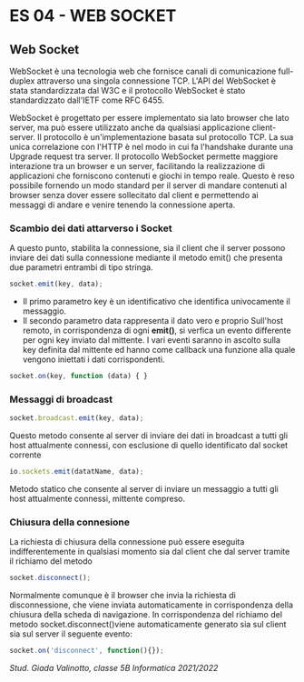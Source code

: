 # ES 04 - WEB SOCKET

## Web Socket
WebSocket è una tecnologia web che fornisce canali di comunicazione full-duplex attraverso una singola connessione TCP. L'API del WebSocket è stata standardizzata dal W3C e il protocollo WebSocket è stato standardizzato dall'IETF come RFC 6455.

WebSocket è progettato per essere implementato sia lato browser che lato server, ma può essere utilizzato anche da qualsiasi applicazione client-server. Il protocollo è un'implementazione basata sul protocollo TCP. La sua unica correlazione con l'HTTP è nel modo in cui fa l'handshake durante una Upgrade request tra server. Il protocollo WebSocket permette maggiore interazione tra un browser e un server, facilitando la realizzazione di applicazioni che forniscono contenuti e giochi in tempo reale. Questo è reso possibile fornendo un modo standard per il server di mandare contenuti al browser senza dover essere sollecitato dal client e permettendo ai messaggi di andare e venire tenendo la connessione aperta.

### Scambio dei dati attarverso i Socket
A questo punto, stabilita la connessione, sia il client che il server possono inviare dei dati sulla connessione
mediante il metodo emit() che presenta due parametri entrambi di tipo stringa.
```javascript
socket.emit(key, data);
```
- Il primo parametro key è un identificativo che identifica univocamente il messaggio.
- Il secondo parametro data rappresenta il dato vero e proprio
Sull'host remoto, in corrispondenza di ogni **emit()**, si verfica un evento differente per ogni key inviato dal
mittente. I vari eventi saranno in ascolto sulla key definita dal mittente ed hanno come callback una
funzione alla quale vengono iniettati i dati corrispondenti.
```javascript
socket.on(key, function (data) { }
```
### Messaggi di broadcast
```javascript
socket.broadcast.emit(key, data);
```
Questo metodo consente al server di inviare dei dati in
broadcast a tutti gli host attualmente connessi, con esclusione di quello identificato dal socket corrente
```javascript
io.sockets.emit(datatName, data);
```
Metodo statico che consente al server di inviare un messaggio
a tutti gli host attualmente connessi, mittente compreso.
### Chiusura della connesione
La richiesta di chiusura della connessione può essere eseguita indifferentemente in qualsiasi momento sia
dal client che dal server tramite il richiamo del metodo
```javascript
socket.disconnect();
```
Normalmente comunque è il browser che invia la richiesta di disconnessione, che viene inviata
automaticamente in corrispondenza della chiusura della scheda di navigazione.
In corrispondenza del richiamo del metodo socket.disconnect()viene automaticamente generato sia
sul client sia sul server il seguente evento:
```javascript
socket.on('disconnect', function(){});
```

_Stud. Giada Valinotto, classe 5B Informatica 2021/2022_
